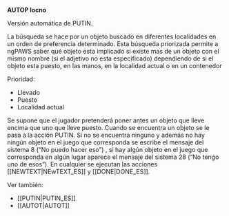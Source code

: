 **AUTOP locno**

Versión automática de PUTIN.

La búsqueda se hace por un objeto buscado en diferentes localidades en un orden de preferencia determinado. Esta búsqueda priorizada permite a ngPAWS saber qué objeto esta implicado si existe mas de un objeto con el mismo nombre (si el adjetivo no esta especificado) dependiendo de si el objeto esta puesto, en las manos, en la localidad actual o en un contenedor

Prioridad:

* Llevado
* Puesto
* Localidad actual

Se supone que el jugador pretenderá poner antes un objeto que lleve encima que uno que lleve puesto. Cuando se encuentra un objeto se le pasa a la acción PUTIN. Si no se encuentra ninguno y además no hay ningún objeto en el juego que corresponda se escribe el mensaje del sistema 8 (“No puedo hacer eso”) , si hay algún objeto en el juego que corresponda en algún lugar aparece el mensaje del sistema 28 (“No tengo uno de esos”). En cualquier se ejecutan las acciones [[NEWTEXT|NEwTEXT_ES]] y [[DONE|DONE_ES]].


Ver también:

* [[PUTIN|PUTIN_ES]]
* [[AUTOT|AUTOT]]